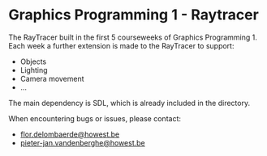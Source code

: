# Graphics Programming 1 - Raytracer

The RayTracer built in the first 5 courseweeks of Graphics Programming 1. Each week a further extension is made to the RayTracer to support:
-  Objects
-  Lighting
-  Camera movement
-  ...

The main dependency is SDL, which is already included in the directory.

When encountering bugs or issues, please contact: 
- flor.delombaerde@howest.be
- pieter-jan.vandenberghe@howest.be
